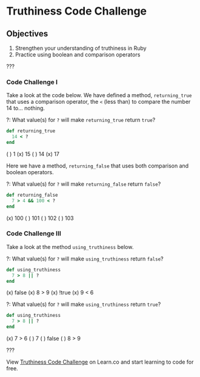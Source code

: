 # Truthiness Code Challenge

## Objectives

1. Strengthen your understanding of truthiness in Ruby
2. Practice using boolean and comparison operators

???

### Code Challenge I

Take a look at the code below. We have defined a method, `returning_true` that uses a comparison operator, the `<` (less than) to compare the number 14 to... nothing.

?: What value(s) for `?` will make `returning_true` return `true`?

``` ruby
def returning_true
  14 < ?
end
```

( ) 1
(x) 15
( ) 14
(x) 17


Here we have a method, `returning_false` that uses both comparison and boolean operators.

?: What value(s) for `?` will make `returning_false` return `false`?

``` ruby
def returning_false
  7 > 4 && 100 < ?
end
```

(x) 100
( ) 101
( ) 102
( ) 103

### Code Challenge III

Take a look at the method `using_truthiness` below.

?: What value(s) for `?` will make `using_truthiness` return `false`?


```ruby
def using_truthiness
  7 > 8 || ?
end
```

(x) false
(x) 8 > 9
(x) !true
(x) 9 < 6


?: What value(s) for `?` will make `using_truthiness` return `true`?


```ruby
def using_truthiness
  7 > 8 || ?
end
```

(x) 7 > 6
( ) 7
( ) false
( ) 8 > 9

???

<p data-visibility='hidden'>View <a href='https://learn.co/lessons/truthiness-code-challenge' title='Truthiness Code Challenge'>Truthiness Code Challenge</a> on Learn.co and start learning to code for free.</p>
